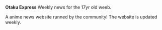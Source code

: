 <span font-size = "17px"><b>Otaku Express</b></span>
Weekly news for the 17yr old weeb.
<p>A anime news website runned by the community!
The website is updated weekly.</p>
